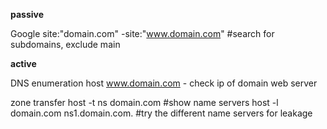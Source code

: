 **passive**

Google
site:"domain.com" -site:"www.domain.com" #search for subdomains, exclude main

**active**

DNS enumeration
host www.domain.com - check ip of domain web server

zone transfer
host -t ns domain.com #show name servers
host -l domain.com ns1.domain.com. #try the different name servers for leakage
